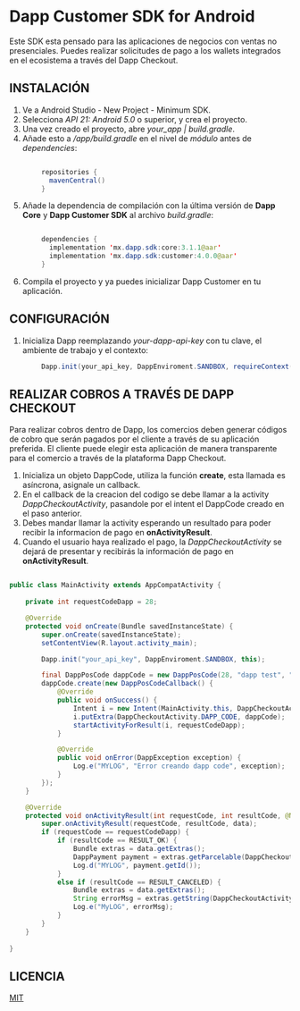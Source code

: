 ﻿# Dapp Customer SDK for Android

Este SDK esta pensado para las aplicaciones de negocios con ventas no presenciales.  Puedes realizar solicitudes de pago a los wallets integrados en el ecosistema a través del Dapp Checkout.

## INSTALACIÓN

1. Ve a Android Studio - New Project - Minimum SDK.
2. Selecciona *API 21: Android 5.0* o superior, y crea el proyecto.
3. Una vez creado el proyecto, abre *your_app | build.gradle*.
4. Añade esto a */app/build.gradle* en el nivel de *módulo* antes de *dependencies*:

```java

        repositories {
          mavenCentral()
        }
```

5. Añade la dependencia de compilación con la última versión de **Dapp Core** y **Dapp Customer SDK** al archivo *build.gradle*:

```java

        dependencies {
          implementation 'mx.dapp.sdk:core:3.1.1@aar'
          implementation 'mx.dapp.sdk:customer:4.0.0@aar'
        }
```

6. Compila el proyecto y ya puedes inicializar Dapp Customer en tu aplicación.

## CONFIGURACIÓN
1. Inicializa Dapp reemplazando _your-dapp-api-key_ con tu clave, el ambiente de trabajo y el contexto:

```java
        Dapp.init(your_api_key, DappEnviroment.SANDBOX, requireContext());
```
## REALIZAR COBROS A TRAVÉS DE DAPP CHECKOUT
Para realizar cobros dentro de Dapp, los comercios deben generar códigos de cobro que serán pagados por el cliente a través de su aplicación preferida. El cliente puede elegir esta aplicación de manera transparente para el comercio a través de la plataforma Dapp Checkout.

1. Inicializa un objeto DappCode, utiliza la función **create**, esta llamada es asíncrona, asignale un callback.
2. En el callback de la creacion del codigo se debe llamar a la activity _DappCheckoutActivity_, pasandole por el intent el DappCode creado en el paso anterior.
3. Debes mandar llamar la activity esperando un resultado para poder recibir la informacion de pago en **onActivityResult**.
4. Cuando el usuario haya realizado el pago, la _DappCheckoutActivity_ se dejará de presentar y recibirás la información de pago en **onActivityResult**.


```java

public class MainActivity extends AppCompatActivity {
    
    private int requestCodeDapp = 28;

    @Override
    protected void onCreate(Bundle savedInstanceState) {
        super.onCreate(savedInstanceState);
        setContentView(R.layout.activity_main);

        Dapp.init("your_api_key", DappEnviroment.SANDBOX, this);

        final DappPosCode dappCode = new DappPosCode(28, "dapp test", "321123");
        dappCode.create(new DappPosCodeCallback() {
            @Override
            public void onSuccess() {
                Intent i = new Intent(MainActivity.this, DappCheckoutActivity.class);
                i.putExtra(DappCheckoutActivity.DAPP_CODE, dappCode);
                startActivityForResult(i, requestCodeDapp);
            }

            @Override
            public void onError(DappException exception) {
                Log.e("MYLOG", "Error creando dapp code", exception);
            }
        });
    }

    @Override
    protected void onActivityResult(int requestCode, int resultCode, @Nullable Intent data) {
        super.onActivityResult(requestCode, resultCode, data);
        if (requestCode == requestCodeDapp) {
            if (resultCode == RESULT_OK) {
                Bundle extras = data.getExtras();
                DappPayment payment = extras.getParcelable(DappCheckoutActivity.DAPP_PAYMENT);
                Log.d("MYLOG", payment.getId());
            }
            else if (resultCode == RESULT_CANCELED) {
                Bundle extras = data.getExtras();
                String errorMsg = extras.getString(DappCheckoutActivity.DAPP_ERROR);
                Log.e("MyLOG", errorMsg);
            }
        }
    }
    
}

```
## LICENCIA
[MIT](../LICENSE.txt)

